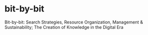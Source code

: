 # bit-by-bit
Bit-by-bit: Search Strategies, Resource  Organization, Management &amp; Sustainability; The Creation of Knowledge in  the Digital Era
